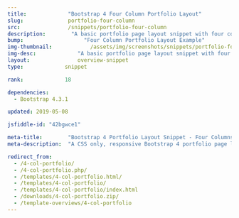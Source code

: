 ```yaml
---
title:             "Bootstrap 4 Four Column Portfolio Layout"
slug:              portfolio-four-column
src:               /snippets/portfolio-four-column
description:	    "A basic portfolio page layout snippet with four content columns and equal card heights built with Bootstrap 4"
bump:			        "Four Column Portfolio Layout Example"
img-thumbnail:	    	  /assets/img/screenshots/snippets/portfolio-four-column.jpg
img-desc:		      "A basic portfolio page layout snippet with four content columns and equal card heights built with Bootstrap 4"
layout:		    	  overview-snippet
type:             snippet

rank:             18

dependencies:     
  - Bootstrap 4.3.1

updated: 2019-05-08

jsfiddle-id: "42bgwce1"

meta-title:        "Bootstrap 4 Portfolio Layout Snippet - Four Columns"
meta-description:  "A CSS only, responsive Bootstrap 4 portfolio page layout example with four columns of content."

redirect_from:
  - /4-col-portfolio/
  - /4-col-portfolio.php/
  - /templates/4-col-portfolio.html/
  - /templates/4-col-portfolio/
  - /templates/4-col-portfolio/index.html
  - /downloads/4-col-portfolio.zip/
  - /template-overviews/4-col-portfolio
---
```

